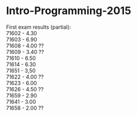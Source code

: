 # Intro-Programming-2015

First exam results (partial): <br />
71602 - 4.30 <br />
71603 - 6.90 <br />
71608 - 4.00 ?? <br />
71609 - 3.40 ?? <br />
71610 - 6.50 <br />
71614 - 6.30  <br />
71651 - 3,50  <br />
71622 - 4.00 ?? <br />
71623 - 6.00 <br />
71626 - 4.50 ?? <br />
71659 - 2.90 <br />
71641 - 3.00 <br />
71658 - 2.00 ?? <br />
